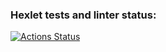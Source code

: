 ### Hexlet tests and linter status:
[![Actions Status](https://github.com/Darkerus/fullstack-javascript-project-4/actions/workflows/hexlet-check.yml/badge.svg)](https://github.com/Darkerus/fullstack-javascript-project-4/actions)